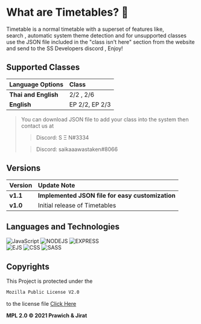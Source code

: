 # What are Timetables? 📅

Timetable is a normal timetable with a superset of features like,<br/>
search , automatic system theme detection and for unsupported classes<br/>
use the JSON file included in the "class isn't here" section from the website and send to the SS Developers discord , Enjoy! <br/>

## Supported Classes

| Language Options     | Class          |
| :------------------- | :------------- |
| **Thai and English** | 2/2 , 2/6      |
| **English**          | EP 2/2, EP 2/3 |

> You can download JSON file to add your class into the system then contact us at
>
> > Discord: S Ξ N#3334
>
> > Discord: saikaaawastaken#8066

## Versions

| Version  | Update Note                                      |
| :------- | :----------------------------------------------- |
| **v1.1** | **Implemented JSON file for easy customization** |
| **v1.0** | Initial release of Timetables                    |

## Languages and Technologies

![JavaScript](https://img.shields.io/badge/JavaScript-F7DF1E?style=for-the-badge&logo=javascript&logoColor=black) ![NODEJS](https://img.shields.io/badge/Node.js-43853D?style=for-the-badge&logo=node.js&logoColor=white) ![EXPRESS](https://img.shields.io/badge/Express.js-404D59?style=for-the-badge) <br>
![EJS](https://img.shields.io/badge/EJS-A50000?style=for-the-badge) ![CSS](https://img.shields.io/badge/CSS3-1572B6?style=for-the-badge&logo=css3&logoColor=white) ![SASS](https://img.shields.io/badge/Sass-CC6699?style=for-the-badge&logo=sass&logoColor=white)

## Copyrights

This Project is protected under the

```sh
Mozilla Public License V2.0
```

to the license file [Click Here](LICENSE)

**MPL 2.0 © 2021 Prawich & Jirat**
